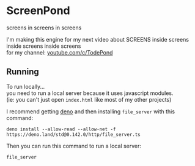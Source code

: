 # ScreenPond
screens in screens in screens

I'm making this engine for my next video about SCREENS inside screens inside screens inside screens<br>
for my channel: [youtube.com/c/TodePond](https://youtube.com/c/TodePond)

## Running
To run locally...<br>
you need to run a local server because it uses javascript modules.<br>
(ie: you can't just open `index.html` like most of my other projects)<br>

I recommend getting [deno](https://deno.land)
and then installing `file_server` with this command:
```
deno install --allow-read --allow-net -f https://deno.land/std@0.142.0/http/file_server.ts
```
Then you can run this command to run a local server:
```
file_server
```
